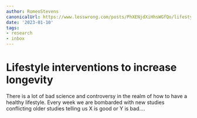 ```yaml
---
author: RomeoStevens
canonicalUrl: https://www.lesswrong.com/posts/PhXENjdXiHhsWGfQo/lifestyle-interventions-to-increase-longevity
date: '2023-01-10'
tags:
- research
- inbox
---
```


# Lifestyle interventions to increase longevity

There is a lot of bad science and controversy in the realm of how to have a healthy lifestyle. Every week we are bombarded with new studies conflicting older studies telling us X is good or Y is bad.…